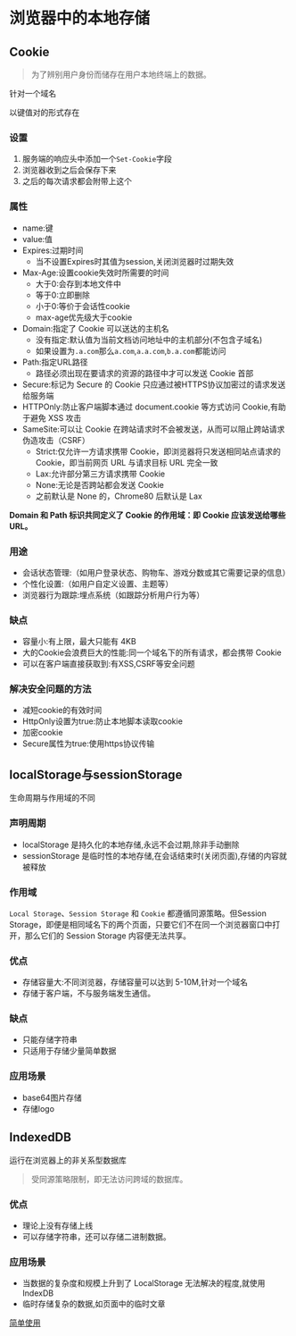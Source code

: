 # 浏览器中的本地存储

## Cookie
> 为了辨别用户身份而储存在用户本地终端上的数据。

针对一个域名

以键值对的形式存在
### 设置
1. 服务端的响应头中添加一个``Set-Cookie``字段
2. 浏览器收到之后会保存下来
3. 之后的每次请求都会附带上这个

### 属性
* name:键
* value:值
* Expires:过期时间
  * 当不设置Expires时其值为session,关闭浏览器时过期失效
* Max-Age:设置cookie失效时所需要的时间
  * 大于0:会存到本地文件中
  * 等于0:立即删除
  * 小于0:等价于会话性cookie
  * max-age优先级大于cookie
* Domain:指定了 Cookie 可以送达的主机名
  * 没有指定:默认值为当前文档访问地址中的主机部分(不包含子域名)
  * 如果设置为``.a.com``那么``a.com``,``a.a.com``,````b.a.com````都能访问
* Path:指定URL路径
  * 路径必须出现在要请求的资源的路径中才可以发送 Cookie 首部
* Secure:标记为 Secure 的 Cookie 只应通过被HTTPS协议加密过的请求发送给服务端
* HTTPOnly:防止客户端脚本通过 document.cookie 等方式访问 Cookie,有助于避免 XSS 攻击
* SameSite:可以让 Cookie 在跨站请求时不会被发送，从而可以阻止跨站请求伪造攻击（CSRF）
  * Strict:仅允许一方请求携带 Cookie，即浏览器将只发送相同站点请求的 Cookie，即当前网页 URL 与请求目标 URL 完全一致
  * Lax:允许部分第三方请求携带 Cookie
  * None:无论是否跨站都会发送 Cookie
  * 之前默认是 None 的，Chrome80 后默认是 Lax

**Domain 和 Path 标识共同定义了 Cookie 的作用域：即 Cookie 应该发送给哪些 URL。**
### 用途
* 会话状态管理:（如用户登录状态、购物车、游戏分数或其它需要记录的信息）
* 个性化设置:（如用户自定义设置、主题等）
* 浏览器行为跟踪:埋点系统（如跟踪分析用户行为等）
### 缺点
* 容量小:有上限，最大只能有 4KB
* 大的Cookie会浪费巨大的性能:同一个域名下的所有请求，都会携带 Cookie
* 可以在客户端直接获取到:有XSS,CSRF等安全问题
### 解决安全问题的方法
* 减短cookie的有效时间
* HttpOnly设置为true:防止本地脚本读取cookie
* 加密cookie
* Secure属性为true:使用https协议传输
## localStorage与sessionStorage
生命周期与作用域的不同
### 声明周期
* localStorage 是持久化的本地存储,永远不会过期,除非手动删除
* sessionStorage 是临时性的本地存储,在会话结束时(关闭页面),存储的内容就被释放

### 作用域
``Local Storage``、``Session Storage`` 和 ``Cookie`` 都遵循同源策略。但Session Storage，即便是相同域名下的两个页面，只要它们不在同一个浏览器窗口中打开，那么它们的 Session Storage 内容便无法共享。

### 优点
* 存储容量大:不同浏览器，存储容量可以达到 5-10M,针对一个域名
* 存储于客户端，不与服务端发生通信。

### 缺点
* 只能存储字符串
* 只适用于存储少量简单数据

### 应用场景
* base64图片存储
* 存储logo

## IndexedDB
运行在浏览器上的非关系型数据库

>受同源策略限制，即无法访问跨域的数据库。

### 优点
* 理论上没有存储上线
* 可以存储字符串，还可以存储二进制数据。

### 应用场景

* 当数据的复杂度和规模上升到了 LocalStorage 无法解决的程度,就使用IndexDB
* 临时存储复杂的数据,如页面中的临时文章

[简单使用](https://developer.mozilla.org/zh-CN/docs/Web/API/IndexedDB_API/Using_IndexedDB)

<comment/>
<tongji/>